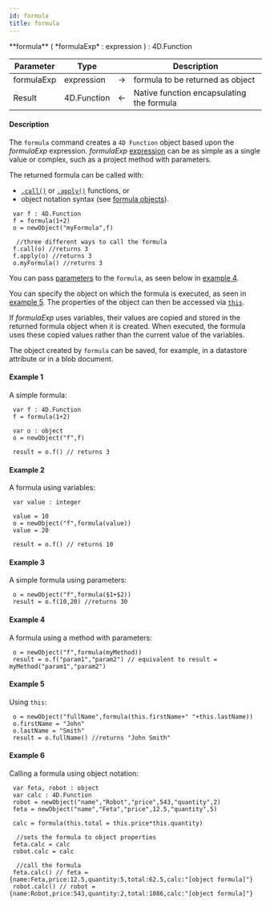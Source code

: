 ```yaml
---
id: formula
title: formula
---
```



<!-- REF #_command_.formula.Syntax -->**formula** ( *formulaExp* : expression ) : 4D.Function<!-- END REF -->


<!-- REF #_command_.formula.Params -->
|Parameter|Type||Description|
|---------|--- |:---:|------|
|formulaExp|expression|->|formula to be returned as object|
|Result|4D.Function|<-|Native function encapsulating the formula|
<!-- END REF -->


#### Description

The `formula` command <!-- REF #_command_.formula.Summary -->creates a `4D Function` object based upon the *formulaExp* expression<!-- END REF -->. *formulaExp* [expression](../basics/lang-expressions.md) can be as simple as a single value or complex, such as a project method with parameters.

The returned formula can be called with:

*	[`.call()`](../FunctionClass.md#call) or [`.apply()`](../FunctionClass.md#apply) functions, or
*	object notation syntax (see [formula objects](../FunctionClass.md#formula-objects)).

```qs
 var f : 4D.Function
 f = formula(1+2)
 o = newObject("myFormula",f)

  //three different ways to call the formula
 f.call(o) //returns 3
 f.apply(o) //returns 3
 o.myFormula() //returns 3
```

You can pass [parameters](../FunctionClass.md#passing-parameters) to the `formula`, as seen below in [example 4](#example-4).

You can specify the object on which the formula is executed, as seen in [example 5](#example-5). The properties of the object can then be accessed via [`this`](../basics/lang-classes.md#this).

If *formulaExp* uses variables, their values are copied and stored in the returned formula object when it is created. When executed, the formula uses these copied values rather than the current value of the variables.

The object created by `formula` can be saved, for example, in a datastore attribute or in a blob document.


#### Example 1

A simple formula:

```qs
 var f : 4D.Function
 f = formula(1+2)

 var o : object
 o = newObject("f",f)

 result = o.f() // returns 3
```

#### Example 2

A formula using variables:

```qs
 var value : integer

 value = 10
 o = newObject("f",formula(value))
 value = 20

 result = o.f() // returns 10
```


#### Example 3

A simple formula using parameters:

```qs
 o = newObject("f",formula($1+$2))
 result = o.f(10,20) //returns 30
```


#### Example 4

A formula using a method with parameters:

```qs
 o = newObject("f",formula(myMethod))
 result = o.f("param1","param2") // equivalent to result = myMethod("param1","param2")
```


#### Example 5

Using `this`:

```qs
 o = newObject("fullName",formula(this.firstName+" "+this.lastName))
 o.firstName = "John"
 o.lastName = "Smith"
 result = o.fullName() //returns "John Smith"
```

#### Example 6

Calling a formula using object notation:

```qs
 var feta, robot : object
 var calc : 4D.Function
 robot = newObject("name","Robot","price",543,"quantity",2)
 feta = newObject("name","Feta","price",12.5,"quantity",5)

 calc = formula(this.total = this.price*this.quantity)

  //sets the formula to object properties
 feta.calc = calc
 robot.calc = calc

  //call the formula
 feta.calc() // feta = {name:Feta,price:12.5,quantity:5,total:62.5,calc:"[object formula]"}
 robot.calc() // robot = {name:Robot,price:543,quantity:2,total:1086,calc:"[object formula]"}
```
